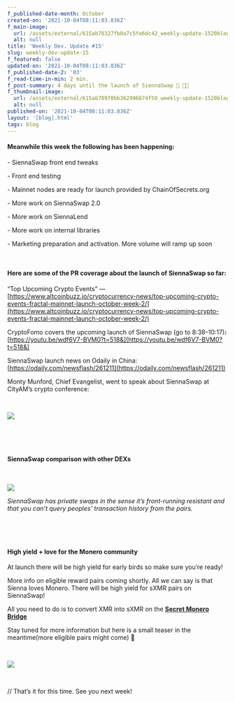 ```yaml
---
f_published-date-month: October
created-on: '2021-10-04T08:11:03.836Z'
f_main-image:
  url: /assets/external/615ab70327fb0a7c5fe6dc42_weekly-update-1520blog.jpg
  alt: null
title: 'Weekly Dev. Update #15'
slug: weekly-dev-update-15
f_featured: false
updated-on: '2021-10-04T08:11:03.836Z'
f_published-date-2: '03'
f_read-time-in-min: 2 min.
f_post-summary: 4 days until the launch of SiennaSwap 🚀 🚀🚀
f_thumbnail-image:
  url: /assets/external/615ab70970bb362996674f50_weekly-update-1520blog20thump.jpg
  alt: null
published-on: '2021-10-04T08:11:03.836Z'
layout: '[blog].html'
tags: blog
---
```


#### Meanwhile this week the following has been happening:

\- SiennaSwap front end tweaks

\- Front end testing

\- Mainnet nodes are ready for launch provided by ChainOfSecrets.org

\- More work on SiennaSwap 2.0

\- More work on SiennaLend

\- More work on internal libraries

\- Marketing preparation and activation. More volume will ramp up soon

‍

#### Here are some of the PR coverage about the launch of SiennaSwap so far:

“Top Upcoming Crypto Events” — [https://www.altcoinbuzz.io/cryptocurrency-news/top-upcoming-crypto-events-fractal-mainnet-launch-october-week-2/](https://www.altcoinbuzz.io/cryptocurrency-news/top-upcoming-crypto-events-fractal-mainnet-launch-october-week-2/)

CryptoFomo covers the upcoming launch of SiennaSwap (go to 8:38–10:17)**:** [https://youtu.be/wdf6V7-BVM0?t=518&](https://youtu.be/wdf6V7-BVM0?t=518&)

SiennaSwap launch news on Odaily in China: [https://odaily.com/newsflash/261211](https://odaily.com/newsflash/261211)

Monty Munford, Chief Evangelist, went to speak about SiennaSwap at CityAM’s crypto conference:

‍

![](/assets/external/615ab59ceced2ad466e831ed_1cmabcteelbxp859nbepvtq.jpeg)

‍

‍

#### SiennaSwap comparison with other DEXs

‍

![](/assets/external/615ab5b9adbad35715539025_1ft9_0exnor_rvz-me_sadq.jpeg)

_SiennaSwap has private swaps in the sense it’s front-running resistant and that you can’t query peoples’ transaction history from the pairs._

‍

‍

#### High yield + love for the Monero community

At launch there will be high yield for early birds so make sure you’re ready!

More info on eligible reward pairs coming shortly. All we can say is that Sienna loves Monero. There will be high yield for sXMR pairs on SiennaSwap!

All you need to do is to convert XMR into sXMR on the [**Secret Monero Bridge**](https://scrt.network/blog/secret-monero-bridge-is-live-on-mainnet)

Stay tuned for more information but here is a small teaser in the meantime(more eligible pairs might come) 👀

‍

![](/assets/external/615ab6369309d72b20865e81_1lb2gtmtu1obxjlprmgkeaa.jpeg)

‍

// That’s it for this time. See you next week!
